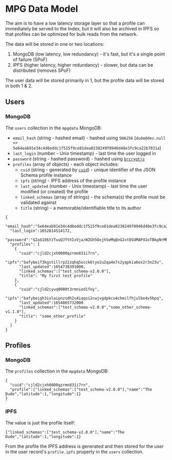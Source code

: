 # MPG Data Model

The aim is to have a low latency storage layer so that a profile can immediately be served to the Index, but it will also be archived in IPFS so that profiles can be optimized for bulk reads from the network.

The data will be stored in one or two locations:

1. MongoDB (low latency, low redundancy) - it's fast, but it's a single point of failure (SPoF)
2. IPFS (higher latency, higher redundancy) - slower, but data can be distributed (removes SPoF)

The user data will be stored primarily in 1, but the profile data will be stored in both 1 & 2.

## Users

### MongoDB

The `users` collection in the `mpgdata` MongoDB:

- `email_hash` (string - hashed email) - hashed using `SHA256` (`dude@dev.null => 5e64eab91e34c4d6eddc1f515f9ce81dea8238249f0946d40e3fc9ca22b7031a`)
- `last_login` (number - Unix timestamp) - last time the user logged in
- `password` (string - hashed password) - hashed using [`brcryptjs`](https://www.npmjs.com/package/bcryptjs)
- `profiles` (array of objects) - each object includes:
  - `cuid` (string - generated by [`cuid`](https://www.npmjs.com/package/cuid)) - unique identifier of the JSON Schema profile instance
  - `ipfs` (string) - IPFS address of the profile instance
  - `last_updated` (number - Unix timestamp) - last time the user modified (or created) the profile
  - `linked_schemas` (array of strings) - the schema(s) the profile must be validated against
  - `title` (string) - a memorable/identifiable title to its author 

```
{
  "email_hash":"5e64eab91e34c4d6eddc1f515f9ce81dea8238249f0946d40e3fc9ca22b7031a",
  "last_login":1652814514172,
  "password":"$2a$10$YzTuuQJfthIxVja/WZGh5OxjhSeMqQnG2xtOSUMAP41oTBkpNrMRq",
  "profiles": [
    {
      "cuid":"cjld2cjxh0000qzrmn831i7rn",
      "ipfs":"bafybeif3kgstillrp22zqhq5occk6tyo2u2qa4e7s2yqpkia6ex2r3n23u",
      "last_updated":1654738391000,
      "linked_schemas":["test_schema-v2.0.0"],
      "title": "My first test profile"
    },
    {
      "cuid":"cjld2cyuq0000t3rmniod1foy",
      "ipfs":"bafybeigh3ixlaipnzsdh2u4iqqsi2cwjvgdpkcu4chmilfhjulbe4v5bpq",
      "last_updated":1654865732000
      "linked_schemas":["test_schema-v2.0.0","some_other_schema-v1.1.0"],
      "title": "some_other_profile"
    }
  ]
}
```

## Profiles

### MongoDB

The `profiles` collection in the `mpgdata` MongoDB:

```
{
  "cuid":"cjld2cjxh0000qzrmn831i7rn",
  "profile":{"linked_schemas":["test_schema-v2.0.0"],"name":"The Dude","latitude":1,"longitude":1}
}
```

### IPFS

The value is just the profile itself:

```
{"linked_schemas":["test_schema-v2.0.0"],"name":"The Dude","latitude":1,"longitude":1}
```

From the profile the IPFS address is generated and then stored for the user in the user record's `profile.ipfs` property in the `users` collection.
